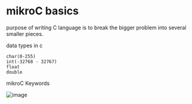 #  mikroC basics
purpose of writing C language is to break the bigger problem into several smaller pieces.

data types in c

    char(0-255)
    int(-32768 - 32767)
    float
    double

mikroC Keywords

![image](https://github.com/harin44/PIC16F877A_Simplified/assets/94885392/2211f37a-dfc5-4eab-9449-6bee93157052)



